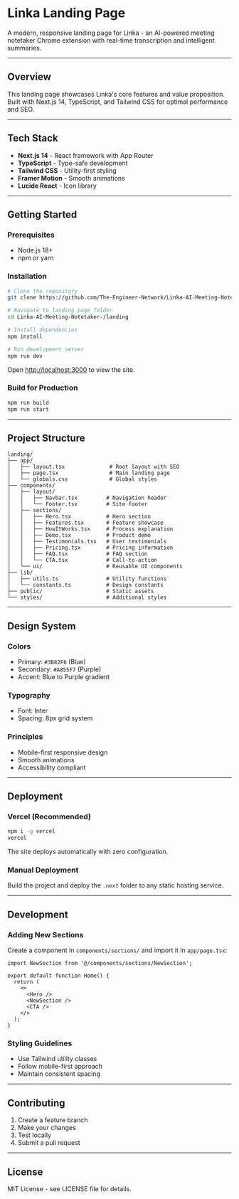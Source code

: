 # Linka Landing Page

A modern, responsive landing page for Linka - an AI-powered meeting notetaker Chrome extension with real-time transcription and intelligent summaries.

---

## Overview

This landing page showcases Linka's core features and value proposition. Built with Next.js 14, TypeScript, and Tailwind CSS for optimal performance and SEO.

---

## Tech Stack

- **Next.js 14** - React framework with App Router
- **TypeScript** - Type-safe development
- **Tailwind CSS** - Utility-first styling
- **Framer Motion** - Smooth animations
- **Lucide React** - Icon library

---

## Getting Started

### Prerequisites
- Node.js 18+
- npm or yarn

### Installation

```bash
# Clone the repository
git clone https://github.com/The-Engineer-Network/Linka-AI-Meeting-Notetaker-.git

# Navigate to landing page folder
cd Linka-AI-Meeting-Notetaker-/landing

# Install dependencies
npm install

# Run development server
npm run dev
```

Open [http://localhost:3000](http://localhost:3000) to view the site.

### Build for Production

```bash
npm run build
npm run start
```

---

## Project Structure

```
landing/
├── app/
│   ├── layout.tsx              # Root layout with SEO
│   ├── page.tsx                # Main landing page
│   └── globals.css             # Global styles
├── components/
│   ├── layout/
│   │   ├── Navbar.tsx         # Navigation header
│   │   └── Footer.tsx         # Site footer
│   ├── sections/
│   │   ├── Hero.tsx           # Hero section
│   │   ├── Features.tsx       # Feature showcase
│   │   ├── HowItWorks.tsx     # Process explanation
│   │   ├── Demo.tsx           # Product demo
│   │   ├── Testimonials.tsx   # User testimonials
│   │   ├── Pricing.tsx        # Pricing information
│   │   ├── FAQ.tsx            # FAQ section
│   │   └── CTA.tsx            # Call-to-action
│   └── ui/                    # Reusable UI components
├── lib/
│   ├── utils.ts               # Utility functions
│   └── constants.ts           # Design constants
├── public/                    # Static assets
└── styles/                    # Additional styles
```

---

## Design System

### Colors
- Primary: `#3B82F6` (Blue)
- Secondary: `#A855F7` (Purple)
- Accent: Blue to Purple gradient

### Typography
- Font: Inter
- Spacing: 8px grid system

### Principles
- Mobile-first responsive design
- Smooth animations
- Accessibility compliant

---

## Deployment

### Vercel (Recommended)

```bash
npm i -g vercel
vercel
```

The site deploys automatically with zero configuration.

### Manual Deployment

Build the project and deploy the `.next` folder to any static hosting service.

---

## Development

### Adding New Sections

Create a component in `components/sections/` and import it in `app/page.tsx`:

```tsx
import NewSection from '@/components/sections/NewSection';

export default function Home() {
  return (
    <>
      <Hero />
      <NewSection />
      <CTA />
    </>
  );
}
```

### Styling Guidelines

- Use Tailwind utility classes
- Follow mobile-first approach
- Maintain consistent spacing

---

## Contributing

1. Create a feature branch
2. Make your changes
3. Test locally
4. Submit a pull request

---

## License

MIT License - see LICENSE file for details.
